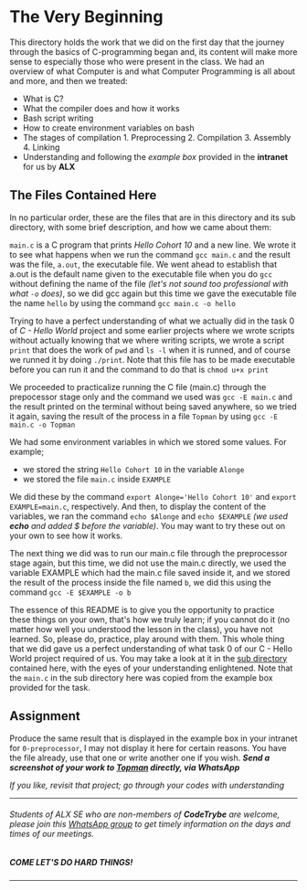 # The Very Beginning
This directory holds the work that we did on the first day that the journey through the basics of C-programming began and, its content will make more sense to especially those who were present in the class.
We had an overview of what Computer is and what Computer Programming is all about and more, and then we treated:
- What is C?
- What the compiler does and how it works
- Bash script writing
- How to create environment variables on bash
- The stages of compilation
      1. Preprocessing
      2. Compilation
      3. Assembly
      4. Linking
- Understanding and following the *example box* provided in the **intranet** for us by **ALX**

## The Files Contained Here
In no particular order, these are the files that are in this directory and its sub directory, with some brief description, and how we came about them:

`main.c` is a C program that prints *Hello Cohort 10* and a new line.
We wrote it to see what happens when we run the command `gcc main.c` and the result was the file, `a.out`, the executable file.
We went ahead to establish that a.out is the default name given to the executable file when you do `gcc` without defining the name of the file *(let's not sound too professional with what `-o` does)*, so we did gcc again but this time we gave the executable file the name `hello` by using the command `gcc main.c -o hello`

Trying to have a perfect understanding of what we actually did in the task 0 of *C - Hello World* project and some earlier projects where we wrote scripts without actually knowing that we where writing scripts, we wrote a script `print` that does the work of `pwd` and `ls -l` when it is runned, and of course we runned it by doing `./print`. Note that this file has to be made executable before you can run it and the command to do that is `chmod u+x print`

We proceeded to practicalize running the C file (main.c)  through the prepocessor stage only and the command we used was `gcc -E main.c` and the result printed on the terminal without being saved anywhere, so we tried it again, saving the result of the process in a file `Topman` by using `gcc -E main.c -o Topman`

We had some environment variables in which we stored some values. For example;
- we stored the string `Hello Cohort 10` in the variable `Alonge`
- we stored the file `main.c` inside `EXAMPLE`

We did these by the command `export Alonge='Hello Cohort 10'` and `export EXAMPLE=main.c`, respectively.
And then, to display the content of the variables, we ran the command `echo $Alonge` and `echo $EXAMPLE` *(we used **echo** and added $ before the variable)*. You may want to try these out on your own to see how it works.

The next thing we did was to run our main.c file through the preprocessor stage again, but this time, we did not use the main.c directly, we used the variable EXAMPLE which had the main.c file saved inside it, and we stored the result of the process inside the file named `b`, we did this using the command `gcc -E $EXAMPLE -o b`

The essence of this README is to give you the opportunity to practice these things on your own, that's how we truly learn; if you cannot do it (no matter how well you understood the lesson in the class), you have not learned. So, please do, practice, play around with them.
This whole thing that we did gave us a perfect understanding of what task 0 of our C - Hello World project required of us. You may take a look at it in the [sub directory](./0x00-hello_world) contained here, with the eyes of your understanding enlightened. Note that the `main.c` in the sub directory here was copied from the example box provided for the task.

## Assignment
Produce the same result that is displayed in the example box in your intranet for `0-preprocessor`, I may not display it here for certain reasons. You have the file already, use that one or write another one if you wish.
***Send a screenshot of your work to [Topman](https://wa.link/66ef36) directly, via WhatsApp***

*If you like, revisit that project; go through your codes with understanding*

-----
###### Students of ALX SE who are non-members of **CodeTrybe** are welcome, please join this [WhatsApp group](https://chat.whatsapp.com/EIDan9CzMq7Ag6qJBTXh8F) to get timely information on the days and times of our meetings.
##### COME LET'S DO HARD THINGS!

-----